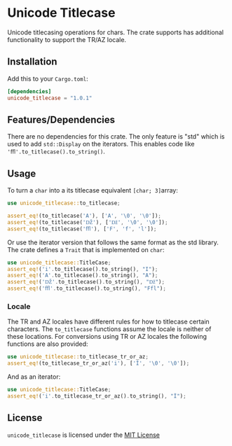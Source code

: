 # Unicode Titlecase
Unicode titlecasing operations for chars. The crate supports has additional functionality to
support the TR/AZ locale. 


## Installation
Add this to your `Cargo.toml`:

```toml
[dependencies]
unicode_titlecase = "1.0.1"
```

## Features/Dependencies

There are no dependencies for this crate. The only feature is "std" which is used to add 
```std::Display``` on the iterators. This enables code like 
```'ﬄ'.to_titlecase().to_string()```. 

## Usage

To turn a ```char``` into a its titlecase equivalent ```[char; 3]```array:
```rust
use unicode_titlecase::to_titlecase;

assert_eq!(to_titlecase('A'), ['A', '\0', '\0']);
assert_eq!(to_titlecase('Ǆ'), ['ǅ', '\0', '\0']);
assert_eq!(to_titlecase('ﬄ'), ['F', 'f', 'l']);
```

Or use the iterator version that follows the same format as the std library. The crate defines
a ```Trait``` that is implemented on ```char```:

```rust
use unicode_titlecase::TitleCase;
assert_eq!('i'.to_titlecase().to_string(), "I");
assert_eq!('A'.to_titlecase().to_string(), "A");
assert_eq!('Ǆ'.to_titlecase().to_string(), "ǅ");
assert_eq!('ﬄ'.to_titlecase().to_string(), "Ffl");
```

### Locale
The TR and AZ locales have different rules for how to titlecase certain characters. 
The ```to_titlecase``` functions assume the locale is neither of these locations. For conversions
using TR or AZ locales the following functions are also provided:

```rust
use unicode_titlecase::to_titlecase_tr_or_az;
assert_eq!(to_titlecase_tr_or_az('i'), ['İ', '\0', '\0']);
```
And as an iterator:
```rust
use unicode_titlecase::TitleCase;
assert_eq!('i'.to_titlecase_tr_or_az().to_string(), "İ");
```

## License

`unicode_titlecase` is licensed under the [MIT License](LICENSE)